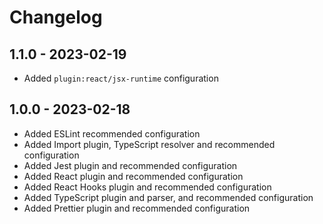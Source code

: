 # Changelog

## 1.1.0 - 2023-02-19

- Added `plugin:react/jsx-runtime` configuration

## 1.0.0 - 2023-02-18

- Added ESLint recommended configuration
- Added Import plugin, TypeScript resolver and recommended configuration
- Added Jest plugin and recommended configuration
- Added React plugin and recommended configuration
- Added React Hooks plugin and recommended configuration
- Added TypeScript plugin and parser, and recommended configuration
- Added Prettier plugin and recommended configuration
